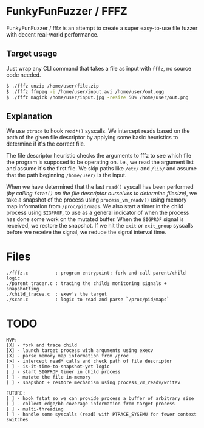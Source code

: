 # FunkyFunFuzzer / FFFZ

FunkyFunFuzzer / fffz is an attempt to create a super easy-to-use file fuzzer
with decent real-world performance.

## Target usage
Just wrap any CLI command that takes a file as input with `fffz`, no source
code needed.
```sh
$ ./fffz unzip /home/user/file.zip
$ ./fffz ffmpeg -i /home/user/input.avi /home/user/out.ogg
$ ./fffz magick /home/user/input.jpg -resize 50% /home/user/out.png
```

## Explanation
We use `ptrace` to hook `read*()` syscalls. We intercept reads based on the
path of the given file descriptor by applying some basic heuristics to
determine if it's the correct file.

The file descriptor heuristic checks the arguments to fffz to see which file
the program is supposed to be operating on. i.e., we read the argument list and
assume it's the first file. We skip paths like `/etc/` and `/lib/` and assume
that the path beginning `/home/user/` is the input.

When we have determined that the last `read()` syscall has been performed _(by
calling `fstat()` on the file descriptor ourselves to determine filesize)_, we
take a snapshot of the process using `process_vm_readv()` using memory map
information from `/proc/pid/maps`. We also start a timer in the child process
using `SIGPROF`, to use as a general indicator of when the process has done
some work on the mutated buffer. When the `SIGPROF` signal is received, we
restore the snapshot. If we hit the `exit` or `exit_group` syscalls before we
receive the signal, we reduce the signal interval time.

# Files
```text
./fffz.c          : program entrypoint; fork and call parent/child logic
./parent_tracer.c : tracing the child; monitoring signals + snapshotting
./child_tracee.c  : exev's the target
./scan.c          : logic to read and parse `/proc/pid/maps`
```

# TODO
```text
MVP:
[X]	- fork and trace child
[X]	- launch target process with arguments using execv
[X] - parse memory map information from /proc
[>]	- intercept read* calls and check path of file descriptor
[ ] - is-it-time-to-snapshot-yet logic
[ ]	- start SIGPROF timer in child process
[ ]	- mutate the file in-memory
[ ]	- snapshot + restore mechanism using process_vm_readv/writev

FUTURE:
[ ] - hook fstat so we can provide process a buffer of arbitrary size
[ ] - collect edge/bb coverage information from target process
[ ] - multi-threading
[ ] - handle some syscalls (read) with PTRACE_SYSEMU for fewer context switches
```
